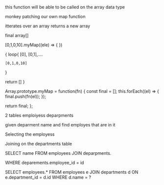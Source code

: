 this function will be able to be called on the array data type 

monkey patching our own map function 

itterates over an array returns a new array

 final array[]

[0,1,0,10].myMap((ele) => { })

{
  loop{
    [0],
    [0,1],....

    [0,1,0,10]
  }

  return []
}



Array.prototype.myMap = function(fn) {
  const final = [];
  this.forEach((el) => {
    final.push(fn(el));
  });

  return final;
};




2 tables emploiyess deparpments 

given deparment name and find employes that are in it 


Selecting the employess 

Joining on the departments table 

SELECT 
  name
FROM 
  employees
JOIN deparpments.

WHERE deparements.employee_id = id


SELECT
  employees.*
FROM
  employees e
JOIN
  departments d ON e.department_id = d.id
WHERE
  d.name = ?